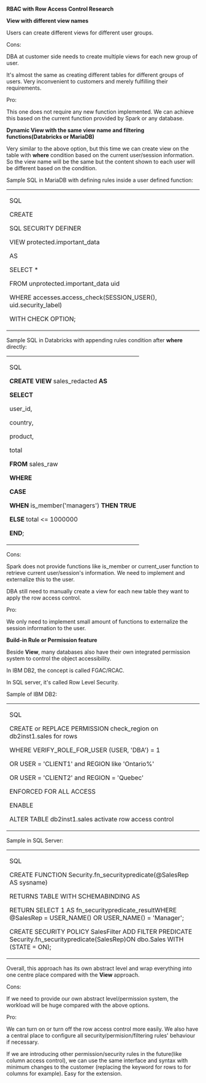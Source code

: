 **RBAC with Row Access Control Research**

**View with different view names**

Users can create different views for different user groups.

Cons:

DBA at customer side needs to create multiple views for each new group
of user.

It's almost the same as creating different tables for different groups
of users. Very inconvenient to customers and merely fulfilling their
requirements.

Pro:

This one does not require any new function implemented. We can achieve
this based on the current function provided by Spark or any database.

**Dynamic View with the same view name and filtering
functions(Databricks or MariaDB)**

Very similar to the above option, but this time we can create view on
the table with **where** condition based on the current user/session
information. So the view name will be the same but the content shown to
each user will be different based on the condition.

Sample SQL in MariaDB with defining rules inside a user defined
function:

<table>
<tbody>
<tr class="odd">
<td><p>SQL</p>
<p>CREATE</p>
<p>SQL SECURITY DEFINER</p>
<p>VIEW protected.important_data</p>
<p>AS</p>
<p>SELECT *</p>
<p>FROM unprotected.important_data uid</p>
<p>WHERE accesses.access_check(SESSION_USER(), uid.security_label)</p>
<p>WITH CHECK OPTION;</p></td>
</tr>
</tbody>
</table>

Sample SQL in Databricks with appending rules condition after **where**
directly:

<table>
<tbody>
<tr class="odd">
<td><p>SQL</p>
<p><strong>CREATE</strong> <strong>VIEW</strong> sales_redacted <strong>AS</strong></p>
<p><strong>SELECT</strong></p>
<p>user_id,</p>
<p>country,</p>
<p>product,</p>
<p>total</p>
<p><strong>FROM</strong> sales_raw</p>
<p><strong>WHERE</strong></p>
<p><strong>CASE</strong></p>
<p><strong>WHEN</strong> is_member('managers') <strong>THEN</strong> <strong>TRUE</strong></p>
<p><strong>ELSE</strong> total &lt;= 1000000</p>
<p><strong>END</strong>;</p></td>
</tr>
</tbody>
</table>

Cons:

Spark does not provide functions like is\_member or current\_user
function to retrieve current user/session's information. We need to
implement and externalize this to the user.

DBA still need to manually create a view for each new table they want to
apply the row access control.

Pro:

We only need to implement small amount of functions to externalize the
session information to the user.

**Build-in Rule or Permission feature**

Beside **View**, many databases also have their own integrated
permission system to control the object accessibility.

In IBM DB2, the concept is called FGAC/RCAC.

In SQL server, it's called Row Level Security.

Sample of IBM DB2:

<table>
<tbody>
<tr class="odd">
<td><p>SQL</p>
<p>CREATE or REPLACE PERMISSION check_region on db2inst1.sales for rows</p>
<p>WHERE VERIFY_ROLE_FOR_USER (USER, 'DBA') = 1</p>
<p>OR USER = 'CLIENT1' and REGION like 'Ontario%'</p>
<p>OR USER = 'CLIENT2' and REGION = 'Quebec'</p>
<p>ENFORCED FOR ALL ACCESS</p>
<p>ENABLE</p>
<p>ALTER TABLE db2inst1.sales activate row access control</p></td>
</tr>
</tbody>
</table>

Sample in SQL Server:

<table>
<tbody>
<tr class="odd">
<td><p>SQL</p>
<p>CREATE FUNCTION Security.fn_securitypredicate(@SalesRep AS sysname)</p>
<p>RETURNS TABLE WITH SCHEMABINDING AS</p>
<p>RETURN SELECT 1 AS fn_securitypredicate_resultWHERE @SalesRep = USER_NAME() OR USER_NAME() = 'Manager';</p>
<p>CREATE SECURITY POLICY SalesFilter ADD FILTER PREDICATE Security.fn_securitypredicate(SalesRep)ON dbo.Sales WITH (STATE = ON);</p></td>
</tr>
</tbody>
</table>

Overall, this approach has its own abstract level and wrap everything
into one centre place compared with the **View** approach.

Cons:

If we need to provide our own abstract level/permission system, the
workload will be huge compared with the above options.

Pro:

We can turn on or turn off the row access control more easily. We also
have a central place to configure all security/permision/filtering
rules' behaviour if necessary.

If we are introducing other permission/security rules in the future(like
column access control), we can use the same interface and syntax with
minimum changes to the customer (replacing the keyword for rows to for
columns for example). Easy for the extension.
